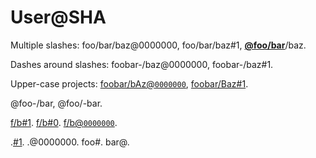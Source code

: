 # User@SHA

Multiple slashes: foo/bar/baz@0000000, foo/bar/baz#1, [**@foo/bar**](https://github.com/foo/bar)/baz.

Dashes around slashes: foobar-/baz@0000000, foobar-/baz#1.

Upper-case projects: [foobar/bAz@`0000000`](https://github.com/foobar/bAz/commit/0000000), [foobar/Baz#1](https://github.com/foobar/Baz/issues/1).

@foo-/bar, @foo/-bar.

[f/b#1](https://github.com/f/b/issues/1). [f/b#0](https://github.com/f/b/issues/0). [f/b@`0000000`](https://github.com/f/b/commit/0000000).

.[#1](https://github.com/wooorm/remark/issues/1). .@0000000. foo#. bar@.
